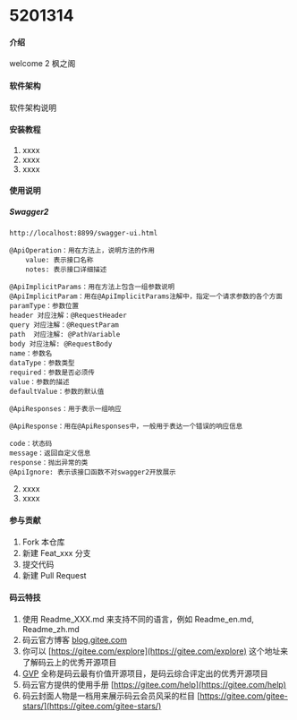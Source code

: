 # 5201314

#### 介绍
welcome 2 枫之阁

#### 软件架构
软件架构说明


#### 安装教程

1. xxxx
2. xxxx
3. xxxx

#### 使用说明
##### Swagger2 
```
http://localhost:8899/swagger-ui.html

@ApiOperation：用在方法上，说明方法的作用
    value: 表示接口名称
    notes: 表示接口详细描述 
    
@ApiImplicitParams：用在方法上包含一组参数说明
@ApiImplicitParam：用在@ApiImplicitParams注解中，指定一个请求参数的各个方面
paramType：参数位置
header 对应注解：@RequestHeader
query 对应注解：@RequestParam
path  对应注解: @PathVariable
body 对应注解: @RequestBody
name：参数名
dataType：参数类型
required：参数是否必须传
value：参数的描述
defaultValue：参数的默认值
 
@ApiResponses：用于表示一组响应

@ApiResponse：用在@ApiResponses中，一般用于表达一个错误的响应信息

code：状态码
message：返回自定义信息
response：抛出异常的类
@ApiIgnore: 表示该接口函数不对swagger2开放展示   
```
2. xxxx
3. xxxx

#### 参与贡献

1. Fork 本仓库
2. 新建 Feat_xxx 分支
3. 提交代码
4. 新建 Pull Request


#### 码云特技

1. 使用 Readme\_XXX.md 来支持不同的语言，例如 Readme\_en.md, Readme\_zh.md
2. 码云官方博客 [blog.gitee.com](https://blog.gitee.com)
3. 你可以 [https://gitee.com/explore](https://gitee.com/explore) 这个地址来了解码云上的优秀开源项目
4. [GVP](https://gitee.com/gvp) 全称是码云最有价值开源项目，是码云综合评定出的优秀开源项目
5. 码云官方提供的使用手册 [https://gitee.com/help](https://gitee.com/help)
6. 码云封面人物是一档用来展示码云会员风采的栏目 [https://gitee.com/gitee-stars/](https://gitee.com/gitee-stars/)